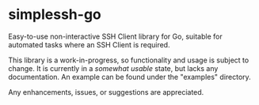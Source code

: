 # simplessh-go
Easy-to-use non-interactive SSH Client library for Go, suitable for automated tasks where an SSH Client is required.

This library is a work-in-progress, so functionality and usage is subject to change. It is currently in a _somewhat usable_ state, but lacks any documentation. An example can be found under the "examples" directory.

Any enhancements, issues, or suggestions are appreciated.
